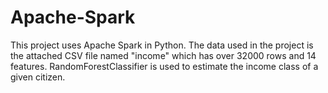 # Apache-Spark
This project uses Apache Spark in Python. The data used in the project is the attached CSV file named "income" which has over 32000 rows and 14 features. RandomForestClassifier is used to estimate the income class of a given citizen.
